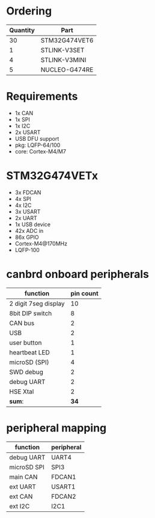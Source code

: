 # Ordering
Quantity | Part
---------|-----
30 | STM32G474VET6
1 | STLINK-V3SET
4 | STLINK-V3MINI
5 | NUCLEO-G474RE

# Requirements
- 1x CAN
- 1x SPI
- 1x I2C
- 2x USART
- USB DFU support
- pkg: LQFP-64/100
- core: Cortex-M4/M7
# STM32G474VETx
- 3x FDCAN
- 4x SPI
- 4x I2C
- 3x USART
- 2x UART
- 1x USB device
- 42x ADC in
- 86x GPIO
- Cortex-M4@170MHz
- LQFP-100
# canbrd onboard peripherals
function | pin count 
---------|-----------
2 digit 7seg display | 10
8bit DIP switch | 8
CAN bus | 2
USB | 2
user button | 1
heartbeat LED | 1
microSD (SPI) | 4
SWD debug | 2
debug UART | 2
HSE Xtal | 2
**sum**: | **34**

# peripheral mapping
function | peripheral
---------|-----------
debug UART | UART4
microSD SPI | SPI3
main CAN | FDCAN1
ext UART | USART1
ext CAN | FDCAN2
ext I2C | I2C1